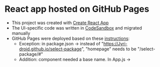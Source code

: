 # React app hosted on GitHub Pages

* This project was created with [Create React App](https://github.com/facebook/create-react-app)
* The UI-specific code was written in [CodeSandbox](https://codesandbox.io/s/select-package-test-forked-liyr9k) and migrated manually
* GitHub Pages were deployed based on these [instructions](https://github.com/gitname/react-gh-pages):
   * Exception: in package.json -> instead of "https://Jyri-droid.github.io/select-package", "homepage" needs to be "/select-package/#"
   * Addition: <Router> component needed a base name. In App.js -> <Router basename="/select-package">
